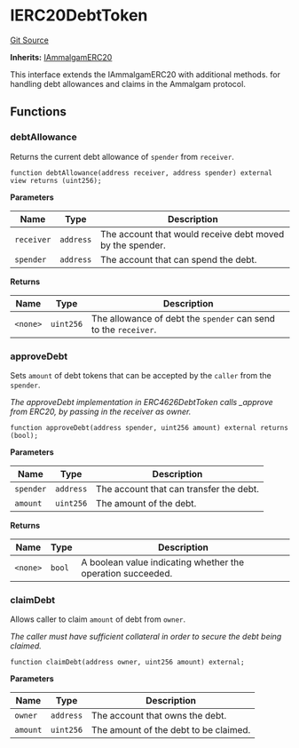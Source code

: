# IERC20DebtToken
[Git Source](https://github.com/Ammalgam-Protocol/core-v1/blob/0225322e5b1d4d1ce3ec3ffc220dfd4d8afaf521/contracts/interfaces/tokens/IERC20DebtToken.sol)

**Inherits:**
[IAmmalgamERC20](/docs/developer-guide/contracts/interfaces/tokens/IAmmalgamERC20.sol/interface.IAmmalgamERC20.md)

This interface extends the IAmmalgamERC20 with additional methods.
for handling debt allowances and claims in the Ammalgam protocol.


## Functions
### debtAllowance

Returns the current debt allowance of `spender` from `receiver`.


```solidity
function debtAllowance(address receiver, address spender) external view returns (uint256);
```
**Parameters**

|Name|Type|Description|
|----|----|-----------|
|`receiver`|`address`|The account that would receive debt moved by the spender.|
|`spender`|`address`|The account that can spend the debt.|

**Returns**

|Name|Type|Description|
|----|----|-----------|
|`<none>`|`uint256`|The allowance of debt the `spender` can send to the `receiver`.|


### approveDebt

Sets `amount` of debt tokens that can be accepted by the `caller` from the `spender`.

*The approveDebt implementation in ERC4626DebtToken calls _approve from ERC20, by passing in
the receiver as owner.*


```solidity
function approveDebt(address spender, uint256 amount) external returns (bool);
```
**Parameters**

|Name|Type|Description|
|----|----|-----------|
|`spender`|`address`|The account that can transfer the debt.|
|`amount`|`uint256`|The amount of the debt.|

**Returns**

|Name|Type|Description|
|----|----|-----------|
|`<none>`|`bool`|A boolean value indicating whether the operation succeeded.|


### claimDebt

Allows caller to claim `amount` of debt from `owner`.

*The caller must have sufficient collateral in order to secure the debt being claimed.*


```solidity
function claimDebt(address owner, uint256 amount) external;
```
**Parameters**

|Name|Type|Description|
|----|----|-----------|
|`owner`|`address`|The account that owns the debt.|
|`amount`|`uint256`|The amount of the debt to be claimed.|


